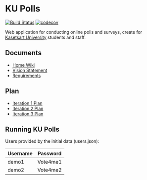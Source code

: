 # KU Polls 
[![Build Status](https://app.travis-ci.com/kikikrittamate/ku-polls.svg?branch=iteration2)](https://app.travis-ci.com/kikikrittamate/ku-polls)
[![codecov](https://codecov.io/gh/kikikrittamate/ku-polls/branch/iteration2/graph/badge.svg?token=02QOZDIBLW)](https://codecov.io/gh/kikikrittamate/ku-polls)

Web application for conducting online polls and surveys, create for [Kasetsart University](https://www.ku.ac.th/th) students and staff.


## Documents
  - [Home Wiki](../../wiki)
  - [Vision Statement](../../wiki/vision-statement)
  - [Requirements](../../wiki/requirements)

## Plan
  - [Iteration 1 Plan](../../wiki/iteration-1-plan)
  - [Iteration 2 Plan](../../wiki/iteration-2-plan)
  - [Iteration 3 Plan](../../wiki/iteration-3-plan)


## Running KU Polls

Users provided by the initial data (users.json):

| Username  | Password    |
|-----------|-------------|
| demo1     | Vote4me1    |
| demo2     | Vote4me2    |
